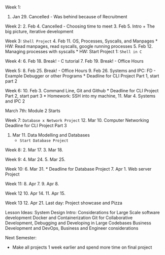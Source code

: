 Week 1: 
1. Jan 29. Cancelled - Was behind because of Recruitment

Week 2:
2. Feb 4. Cancelled - Choosing time to meet
3. Feb 5. Intro + The big picture, iterative development

Week 3: `Shell Project`
4. Feb 11. OS, Processes, Syscalls, and Manpages
    * HW: Read manpages, read syscalls, google running processes
5. Feb 12. Managing processes with syscalls
    * HW: Start Project 1: `Shell in C`

Week 4: 
6. Feb 18. Break! - C tutorial
7. Feb 19. Break! - Office Hours

Week 5: 
8. Feb 25. Break! - Office Hours
9. Feb 26. Systems and IPC: FD - Example Debugger or other Programs
    * Deadline for CLI Project Part 1, start part 2

Week 6: 
10. Feb 3. Command Line, Git and Github
    * Deadline for CLI Project Part 2, start part 3
    * Homework: SSH into my machine, 
11. Mar 4. Systems and IPC 2

March 7th: Module 2 Starts

Week 7: `Database x Network Project`
12. Mar 10. Computer Networking
    Deadline for CLI Project Part 3
1. Mar 11. Data Modelling and Databases
    * `Start Database Project`

Week 8: 
2. Mar 17.
3. Mar 18. 

Week 9:
4. Mar 24.
5. Mar 25. 

Week 10:
6. Mar 31.
    * Deadline for Database Project 
7. Apr 1. Web server Project

Week 11: 
8. Apr 7.
9. Apr 8. 

Week 12
10. Apr 14.
11. Apr 15. 

Week 13
12. Apr 21. Last day: Project showcase and Pizza

Lesson Ideas: 
System Design Intro: Considerations for Large Scale software development
Docker and Containerization
Git for Collaborative Development, Debugging and Developing in Large Codebases
Business Development and DevOps, Business and Engineer considerations

Next Semester: 
* Make all projects 1 week earlier and spend more time on final project
